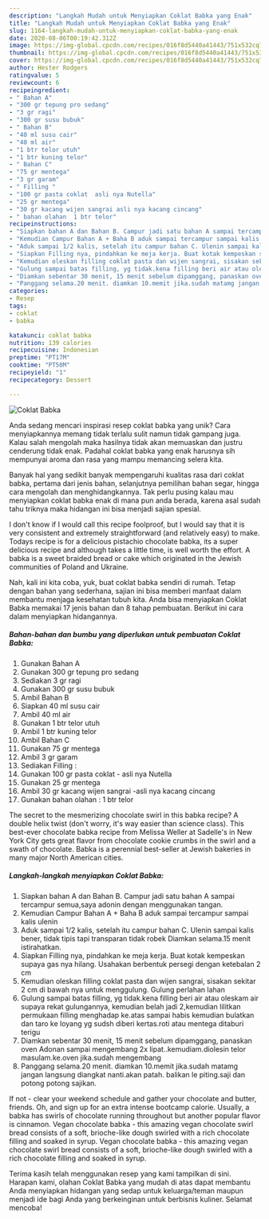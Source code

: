 ```yaml
---
description: "Langkah Mudah untuk Menyiapkan Coklat Babka yang Enak"
title: "Langkah Mudah untuk Menyiapkan Coklat Babka yang Enak"
slug: 1164-langkah-mudah-untuk-menyiapkan-coklat-babka-yang-enak
date: 2020-08-06T00:19:42.312Z
image: https://img-global.cpcdn.com/recipes/016f8d5440a41443/751x532cq70/coklat-babka-foto-resep-utama.jpg
thumbnail: https://img-global.cpcdn.com/recipes/016f8d5440a41443/751x532cq70/coklat-babka-foto-resep-utama.jpg
cover: https://img-global.cpcdn.com/recipes/016f8d5440a41443/751x532cq70/coklat-babka-foto-resep-utama.jpg
author: Hester Rodgers
ratingvalue: 5
reviewcount: 6
recipeingredient:
- " Bahan A"
- "300 gr tepung pro sedang"
- "3 gr ragi"
- "300 gr susu bubuk"
- " Bahan B"
- "40 ml susu cair"
- "40 ml air"
- "1 btr telor utuh"
- "1 btr kuning telor"
- " Bahan C"
- "75 gr mentega"
- "3 gr garam"
- " Filling "
- "100 gr pasta coklat  asli nya Nutella"
- "25 gr mentega"
- "30 gr kacang wijen sangrai asli nya kacang cincang"
- " bahan olahan  1 btr telor"
recipeinstructions:
- "Siapkan bahan A dan Bahan B. Campur jadi satu bahan A sampai tercampur semua,saya adonin dengan menggunakan tangan."
- "Kemudian Campur Bahan A + Baha B aduk sampai tercampur sampai kalis ulenin"
- "Aduk sampai 1/2 kalis, setelah itu campur bahan C. Ulenin sampai kalis bener, tidak tipis tapi transparan tidak robek Diamkan selama.15 menit istirahatkan."
- "Siapkan Filling nya, pindahkan ke meja kerja. Buat kotak kempeskan supaya gas nya hilang. Usahakan berbentuk persegi dengan ketebalan 2 cm"
- "Kemudian oleskan filling coklat pasta dan wijen sangrai, sisakan sekitar 2 cm di bawah nya untuk menggulung. Gulung perlahan lahan"
- "Gulung sampai batas filling, yg tidak.kena filling beri air atau oleskam air supaya rekat gulungannya, kemudian belah jadi 2,kemudian lilitkan permukaan filling menghadap ke.atas sampai habis kemudian bulatkan dan taro ke loyang yg sudsh diberi kertas.roti atau mentega ditaburi terigu"
- "Diamkan sebentar 30 menit, 15 menit sebelum dipamggang, panaskan oven Adonan sampai mengembang 2x lipat..kemudiam.diolesin telor masulam.ke.oven jika.sudah mengembang"
- "Panggang selama.20 menit. diamkan 10.memit jika.sudah matamg jangan langsung diangkat nanti.akan patah. balikan le piting.saji dan potong potong sajikan."
categories:
- Resep
tags:
- coklat
- babka

katakunci: coklat babka 
nutrition: 139 calories
recipecuisine: Indonesian
preptime: "PT17M"
cooktime: "PT50M"
recipeyield: "1"
recipecategory: Dessert

---
```



![Coklat Babka](https://img-global.cpcdn.com/recipes/016f8d5440a41443/751x532cq70/coklat-babka-foto-resep-utama.jpg)

Anda sedang mencari inspirasi resep coklat babka yang unik? Cara menyiapkannya memang tidak terlalu sulit namun tidak gampang juga. Kalau salah mengolah maka hasilnya tidak akan memuaskan dan justru cenderung tidak enak. Padahal coklat babka yang enak harusnya sih mempunyai aroma dan rasa yang mampu memancing selera kita.

Banyak hal yang sedikit banyak mempengaruhi kualitas rasa dari coklat babka, pertama dari jenis bahan, selanjutnya pemilihan bahan segar, hingga cara mengolah dan menghidangkannya. Tak perlu pusing kalau mau menyiapkan coklat babka enak di mana pun anda berada, karena asal sudah tahu triknya maka hidangan ini bisa menjadi sajian spesial.

I don&#39;t know if I would call this recipe foolproof, but I would say that it is very consistent and extremely straightforward (and relatively easy) to make. Todays recipe is for a delicious pistachio chocolate babka, its a super delicious recipe and although takes a little time, is well worth the effort. A babka is a sweet braided bread or cake which originated in the Jewish communities of Poland and Ukraine.


Nah, kali ini kita coba, yuk, buat coklat babka sendiri di rumah. Tetap dengan bahan yang sederhana, sajian ini bisa memberi manfaat dalam membantu menjaga kesehatan tubuh kita. Anda bisa menyiapkan Coklat Babka memakai 17 jenis bahan dan 8 tahap pembuatan. Berikut ini cara dalam menyiapkan hidangannya.

<!--inarticleads1-->

##### Bahan-bahan dan bumbu yang diperlukan untuk pembuatan Coklat Babka:

1. Gunakan  Bahan A
1. Gunakan 300 gr tepung pro sedang
1. Sediakan 3 gr ragi
1. Gunakan 300 gr susu bubuk
1. Ambil  Bahan B
1. Siapkan 40 ml susu cair
1. Ambil 40 ml air
1. Gunakan 1 btr telor utuh
1. Ambil 1 btr kuning telor
1. Ambil  Bahan C
1. Gunakan 75 gr mentega
1. Ambil 3 gr garam
1. Sediakan  Filling :
1. Gunakan 100 gr pasta coklat - asli nya Nutella
1. Gunakan 25 gr mentega
1. Ambil 30 gr kacang wijen sangrai -asli nya kacang cincang
1. Gunakan  bahan olahan : 1 btr telor


The secret to the mesmerizing chocolate swirl in this babka recipe? A double helix twist (don&#39;t worry, it&#39;s way easier than science class). This best-ever chocolate babka recipe from Melissa Weller at Sadelle&#39;s in New York City gets great flavor from chocolate cookie crumbs in the swirl and a swath of chocolate. Babka is a perennial best-seller at Jewish bakeries in many major North American cities. 

<!--inarticleads2-->

##### Langkah-langkah menyiapkan Coklat Babka:

1. Siapkan bahan A dan Bahan B. Campur jadi satu bahan A sampai tercampur semua,saya adonin dengan menggunakan tangan.
1. Kemudian Campur Bahan A + Baha B aduk sampai tercampur sampai kalis ulenin
1. Aduk sampai 1/2 kalis, setelah itu campur bahan C. Ulenin sampai kalis bener, tidak tipis tapi transparan tidak robek Diamkan selama.15 menit istirahatkan.
1. Siapkan Filling nya, pindahkan ke meja kerja. Buat kotak kempeskan supaya gas nya hilang. Usahakan berbentuk persegi dengan ketebalan 2 cm
1. Kemudian oleskan filling coklat pasta dan wijen sangrai, sisakan sekitar 2 cm di bawah nya untuk menggulung. Gulung perlahan lahan
1. Gulung sampai batas filling, yg tidak.kena filling beri air atau oleskam air supaya rekat gulungannya, kemudian belah jadi 2,kemudian lilitkan permukaan filling menghadap ke.atas sampai habis kemudian bulatkan dan taro ke loyang yg sudsh diberi kertas.roti atau mentega ditaburi terigu
1. Diamkan sebentar 30 menit, 15 menit sebelum dipamggang, panaskan oven Adonan sampai mengembang 2x lipat..kemudiam.diolesin telor masulam.ke.oven jika.sudah mengembang
1. Panggang selama.20 menit. diamkan 10.memit jika.sudah matamg jangan langsung diangkat nanti.akan patah. balikan le piting.saji dan potong potong sajikan.


If not - clear your weekend schedule and gather your chocolate and butter, friends. Oh, and sign up for an extra intense bootcamp calorie. Usually, a babka has swirls of chocolate running throughout but another popular flavor is cinnamon. Vegan chocolate babka - this amazing vegan chocolate swirl bread consists of a soft, brioche-like dough swirled with a rich chocolate filling and soaked in syrup. Vegan chocolate babka - this amazing vegan chocolate swirl bread consists of a soft, brioche-like dough swirled with a rich chocolate filling and soaked in syrup. 

Terima kasih telah menggunakan resep yang kami tampilkan di sini. Harapan kami, olahan Coklat Babka yang mudah di atas dapat membantu Anda menyiapkan hidangan yang sedap untuk keluarga/teman maupun menjadi ide bagi Anda yang berkeinginan untuk berbisnis kuliner. Selamat mencoba!
